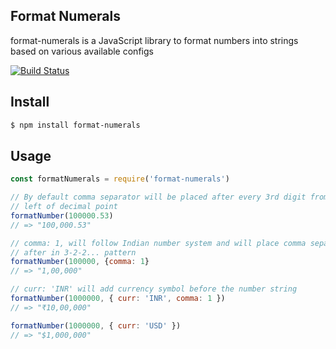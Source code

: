 ## Format Numerals

format-numerals is a JavaScript library to format numbers into
strings based on various available configs

[![Build Status](https://travis-ci.org/roy2393/format-numerals.svg?branch=master)](https://travis-ci.org/roy2393/format-numerals)

## Install

```bash
$ npm install format-numerals
```

## Usage

```js
const formatNumerals = require('format-numerals')

// By default comma separator will be placed after every 3rd digit from
// left of decimal point
formatNumber(100000.53)
// => "100,000.53"

// comma: 1, will follow Indian number system and will place comma separator
// after in 3-2-2... pattern
formatNumber(100000, {comma: 1}
// => "1,00,000"

// curr: 'INR' will add currency symbol before the number string
formatNumber(1000000, { curr: 'INR', comma: 1 })
// => "₹10,00,000"

formatNumber(1000000, { curr: 'USD' })
// => "$1,000,000"
```
